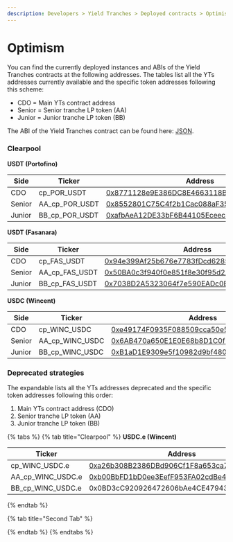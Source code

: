 ```yaml
---
description: Developers > Yield Tranches > Deployed contracts > Optimism
---
```


# Optimism

You can find the currently deployed instances and ABIs of the Yield Tranches contracts at the following addresses. The tables list all the YTs addresses currently available and the specific token addresses following this scheme:&#x20;

* CDO = Main YTs contract address
* Senior = Senior tranche LP token (AA)
* Junior = Junior tranche LP token (BB)

The ABI of the Yield Tranches contract can be found here: [JSON](https://github.com/Idle-Labs/idle-tranches/blob/master/abi/IdleCDO.json).

### Clearpool

**USDT (Portofino)**

<table><thead><tr><th width="98.33333333333331">Side</th><th width="197">Ticker</th><th>Address</th></tr></thead><tbody><tr><td>CDO</td><td>cp_POR_USDT</td><td><a href="https://optimistic.etherscan.io/address/0x8771128e9E386DC8E4663118BB11EA3DE910e528">0x8771128e9E386DC8E4663118BB11EA3DE910e528</a></td></tr><tr><td>Senior</td><td>AA_cp_POR_USDT</td><td><a href="https://optimistic.etherscan.io/address/0x8552801C75C4f2b1Cac088aF352193858B201D4E">0x8552801C75C4f2b1Cac088aF352193858B201D4E</a></td></tr><tr><td>Junior</td><td>BB_cp_POR_USDT</td><td><a href="https://optimistic.etherscan.io/address/0xafbAeA12DE33bF6B44105Eceecec24B29163077c">0xafbAeA12DE33bF6B44105Eceecec24B29163077c</a></td></tr></tbody></table>

**USDT (Fasanara)**

<table><thead><tr><th width="98.33333333333331">Side</th><th width="197">Ticker</th><th>Address</th></tr></thead><tbody><tr><td>CDO</td><td>cp_FAS_USDT</td><td><a href="https://optimistic.etherscan.io/address/0x94e399Af25b676e7783fDcd62854221e67566b7f">0x94e399Af25b676e7783fDcd62854221e67566b7f</a></td></tr><tr><td>Senior</td><td>AA_cp_FAS_USDT</td><td><a href="https://optimistic.etherscan.io/address/0x50ba0c3f940f0e851f8e30f95d2a839216ec5ec9">0x50BA0c3f940f0e851f8e30f95d2A839216EC5eC9</a></td></tr><tr><td>Junior</td><td>BB_cp_FAS_USDT</td><td><a href="https://optimistic.etherscan.io/address/0x7038d2a5323064f7e590eadc0e8833f2613f6317">0x7038D2A5323064f7e590EADc0E8833F2613F6317</a></td></tr></tbody></table>

**USDC (Wincent)**

<table><thead><tr><th width="98.33333333333331">Side</th><th width="197">Ticker</th><th>Address</th></tr></thead><tbody><tr><td>CDO</td><td>cp_WINC_USDC</td><td><a href="https://optimistic.etherscan.io/address/0xe49174f0935f088509cca50e54024f6f8a6e08dd">0xe49174F0935F088509cca50e54024F6f8a6E08Dd</a></td></tr><tr><td>Senior</td><td>AA_cp_WINC_USDC</td><td><a href="https://optimistic.etherscan.io/address/0x6ab470a650e1e0e68b8d1c0f154e78ca1a7147bf">0x6AB470a650E1E0E68b8D1C0f154E78ca1a7147BF</a></td></tr><tr><td>Junior</td><td>BB_cp_WINC_USDC</td><td><a href="https://optimistic.etherscan.io/address/0xb1ad1e9309e5f10982d9bf480bc241580ccc4b02">0xB1aD1E9309e5f10982d9bf480bC241580ccc4b02</a></td></tr></tbody></table>

### Deprecated strategies

The expandable lists all the YTs addresses deprecated and the specific token addresses following this order:&#x20;

1. Main YTs contract address (CDO)
2. Senior tranche LP token (AA)
3. Junior tranche LP token (BB)

{% tabs %}
{% tab title="Clearpool" %}
**USDC.e (Wincent)**

<table><thead><tr><th width="211">Ticker</th><th>Address</th></tr></thead><tbody><tr><td>cp_WINC_USDC.e</td><td><a href="https://optimistic.etherscan.io/address/0xa26b308B2386DBd906Cf1F8a653ca7d758f301B3">0xa26b308B2386DBd906Cf1F8a653ca7d758f301B3</a></td></tr><tr><td>AA_cp_WINC_USDC.e</td><td><a href="https://optimistic.etherscan.io/address/0xb00BbFD1bD0ee3EefF953FA02cdBe4A55BaaC55f">0xb00BbFD1bD0ee3EefF953FA02cdBe4A55BaaC55f</a></td></tr><tr><td>BB_cp_WINC_USDC.e</td><td>0x0BD3cC920926472606bAe4CE479430df18E99F75</td></tr></tbody></table>
{% endtab %}

{% tab title="Second Tab" %}

{% endtab %}
{% endtabs %}
